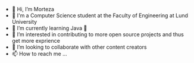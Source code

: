 - 👋 Hi, I’m Morteza
- 💁 I'm a Computer Science student at the Faculty of Engineering at Lund University 
- 🌱 I’m currently learning Java 🙂
- 👀 I’m interested in contributing to more open source projects and thus get more exprience
- 💞️ I’m looking to collaborate with other content creators 
- 📫 How to reach me ...

<!---
Pocoya/Pocoya is a ✨ special ✨ repository because its `README.md` (this file) appears on your GitHub profile.
You can click the Preview link to take a look at your changes.
--->
